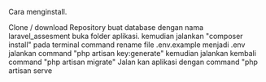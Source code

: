 Cara menginstall.

Clone / download Repository
buat database dengan nama laravel_assesment
buka folder aplikasi. kemudian jalankan "composer install" pada terminal command
rename file .env.example menjadi .env
jalankan command "php artisan key:generate"
kemudian jalankan kembali command "php artisan migrate"
Jalan kan aplikasi dengan command "php artisan serve
